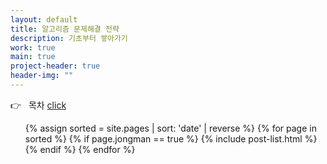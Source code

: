 ```yaml
---
layout: default
title: 알고리즘 문제해결 전략
description: 기초부터 쌓아가기
work: true
main: true
project-header: true
header-img: ""
---
```


<p class="second-label">
   <span class="label-emoji">
      &#128073;
   </span>
   &nbsp; 목차
   <a href="https://beenpow.github.io/ps/JONGMAN/2019-11-23-Jongman-list/2019-11-23-Jongman-list" target="_top">click</a>
</p>


<ul class="catalogue">
{% assign sorted = site.pages | sort: 'date' | reverse %}
{% for page in sorted %}
{% if page.jongman == true %}
{% include post-list.html %}
{% endif %}
{% endfor %}
</ul>
